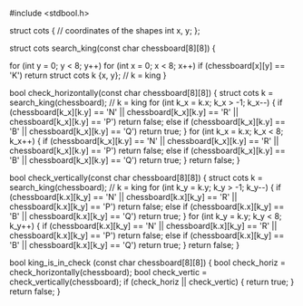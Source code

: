 #include <stdbool.h>

struct cots { // coordinates of the shapes
  int x, y;
};

struct cots search_king(const char chessboard[8][8]) {


  for (int y = 0; y < 8; y++) 
    for (int x = 0; x < 8; x++)
      if (chessboard[x][y] == 'K')
        return struct cots k {x, y}; // k = king
}

bool check_horizontally(const char chessboard[8][8]) {
  struct cots k = search_king(chessboard); // k = king
  for (int k_x = k.x; k_x > -1; k_x--) {
    if (chessboard[k_x][k.y] == 'N' || chessboard[k_x][k.y] == 'R' || chessboard[k_x][k.y] == 'P')
      return false;
    else if (chessboard[k_x][k.y] == 'B' ||  chessboard[k_x][k.y] == 'Q')
      return true;
  }
  for (int k_x = k.x; k_x < 8; k_x++) {
    if (chessboard[k_x][k.y] == 'N' || chessboard[k_x][k.y] == 'R' || chessboard[k_x][k.y] == 'P')
      return false;
    else if (chessboard[k_x][k.y] == 'B' ||  chessboard[k_x][k.y] == 'Q')
      return true;
  }
  return false;
}

bool check_vertically(const char chessboard[8][8]) {
  struct cots k = search_king(chessboard); // k = king
  for (int k_y = k.y; k_y > -1; k_y--) {
    if (chessboard[k.x][k_y] == 'N' || chessboard[k.x][k_y] == 'R' || chessboard[k.x][k_y] == 'P')
      return false;
    else if (chessboard[k.x][k_y] == 'B' ||  chessboard[k.x][k_y] == 'Q')
      return true;
  }
  for (int k_y = k.y; k_y < 8; k_y++) {
    if (chessboard[k.x][k_y] == 'N' || chessboard[k.x][k_y] == 'R' || chessboard[k.x][k_y] == 'P')
      return false;
    else if (chessboard[k.x][k_y] == 'B' ||  chessboard[k.x][k_y] == 'Q')
      return true;
  }
  return false;
}


bool king_is_in_check (const char chessboard[8][8])
{
  bool check_horiz = check_horizontally(chessboard);
  bool check_vertic = check_vertically(chessboard);
  if (check_horiz || check_vertic) {
    return true;
  }
  return false;
}
